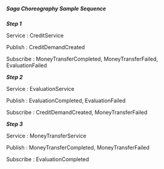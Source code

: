 ##### Saga Choreography Sample Sequence

***Step 1***

Service : CreditService

Publish : CreditDemandCreated

Subscribe : MoneyTransferCompleted, MoneyTransferFailed, EvaluationFailed


***Step 2***

Service : EvaluationService


Publish : EvaluationCompleted, EvaluationFailed

Subscribe : CreditDemandCreated, MoneyTransferFailed


***Step 3***

Service : MoneyTransferService

Publish : MoneyTransferCompleted, MoneyTransferFailed

Subscribe : EvaluationCompleted